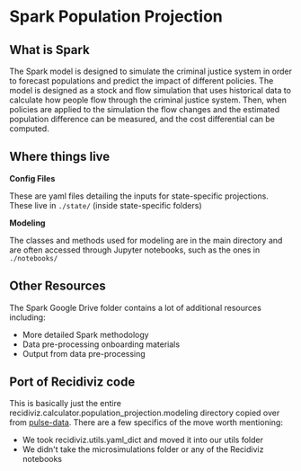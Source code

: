 # Spark Population Projection

## What is Spark
The Spark model is designed to simulate the criminal justice system in 
order to forecast populations and predict the impact of different policies. 
The model is designed as a stock and flow simulation that uses historical 
data to calculate how people flow through the criminal justice system. 
Then, when policies are applied to the simulation the flow changes 
and the estimated population difference can be measured, and 
the cost differential can be computed.

## Where things live
**Config Files**

These are yaml files detailing the inputs for state-specific projections. These live in `./state/` (inside state-specific folders)

**Modeling**

The classes and methods used for modeling are in the main directory and are often accessed through Jupyter notebooks, such as the ones in `./notebooks/`

## Other Resources

The Spark Google Drive folder contains a lot of additional resources including:
- More detailed Spark methodology
- Data pre-processing onboarding materials
- Output from data pre-processing

## Port of Recidiviz code

This is basically just the entire recidiviz.calculator.population_projection.modeling directory copied over from [pulse-data](https://github.com/Recidiviz/pulse-data). There are a few specifics of the move worth mentioning:
* We took recidiviz.utils.yaml_dict and moved it into our utils folder
* We didn't take the microsimulations folder or any of the Recidiviz notebooks
